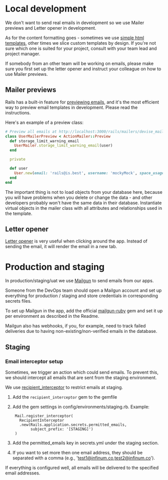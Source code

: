 # Local development

We don't want to send real emails in development so we use Mailer previews and Letter opener in development.

As for the content formatting goes - sometimes we use [simple html templates](https://github.com/mailgun/transactional-email-templates), other times we slice custom templates by design. If you're not sure which one is suited for your project, consult with your team lead and project manager.

If somebody from an other team will be working on emails, please make sure you first set up the letter opener and instruct your colleague on how to use Mailer previews.

## Mailer previews
Rails has a built-in feature for [previewing emails](https://guides.rubyonrails.org/action_mailer_basics.html#previewing-emails), and it's the most efficient way to preview email templates in development. Please read the instructions.

Here's an example of a preview class:
```ruby
# Preview all emails at http://localhost:3000/rails/mailers/devise_mailer
class UserMailerPreview < ActionMailer::Preview
  def storage_limit_warning_email
    UserMailer.storage_limit_warning_email(user)
  end

  private

  def user
    User.new(email: 'rails@is.best', username: 'mockyMock', space_usage: 450)
  end
end
```

The important thing is not to load objects from your database here, because you will have problems when you delete or change the data - and other developers probably won't have the same data in their database. Instantiate virtual objects in the mailer class with all attributes and relationships used in the template.


## Letter opener

[Letter opener](https://github.com/ryanb/letter_opener) is very useful when clicking around the app. Instead of sending the email, it will render the email in a new tab.


# Production and staging

In production/staging/uat we use [Mailgun](https://mailgun.com) to send emails from our apps.

Someone from the DevOps team should open a Mailgun account and set up everything for production / staging and store credentials in corresponding secrets files.

To set up Mailgun in the app, add the official [mailgun-ruby](https://github.com/mailgun/mailgun-ruby#rails) gem and set it up per environment as described in the Readme.

Mailgun also has webhooks, if you, for example, need to track failed deliveries due to having non-existing/non-verified emails in the database.


## Staging

### Email interceptor setup
Sometimes, we trigger an action which could send emails. To prevent this,
we should intercept all emails that are sent from the staging environment.

We use [recipient_interceptor](https://github.com/croaky/recipient_interceptor) to restrict emails at staging.

1. Add the `recipient_interceptor` gem to the gemfile
2. Add the gem settings in config/environments/staging.rb. Example:

        Mail.register_interceptor(
          RecipientInterceptor
          .new(Rails.application.secrets.permitted_emails,
               subject_prefix: '[STAGING]')
        )
3. Add the permitted_emails key in secrets.yml under the staging section.
4. If you want to set more then one email address, they should be separated with a comma (e.g., 'test1@infinum.co,test2@infinum.co').

If everything is configured well, all emails will be delivered to the specified email addresses.



